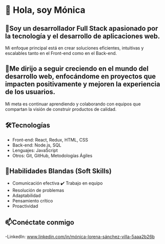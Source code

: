  # 👋 Hola, soy Mónica

 ## 🎯Soy un desarrollador Full Stack apasionado por la tecnología y el desarrollo de aplicaciones web. 
  Mi enfoque principal está en crear soluciones eficientes, intuitivas y escalables tanto en el Front-end como en el Back-end.

 ## 🚀Me dirijo a seguir creciendo en el mundo del desarrollo web, enfocándome en proyectos que impacten positivamente y mejoren la experiencia de los usuarios.
 Mi meta es continuar aprendiendo y colaborando con equipos que compartan la visión de construir productos de calidad.

 ## 🛠️Tecnologías 
- Front-end: React, Redux, HTML, CSS
- Back-end: Node.js, SQL
- Lenguajes: JavaScript
- Otros: Git, GitHub, Metodologías Ágiles

 ## 🌟Habilidades Blandas (Soft Skills)
- Comunicación efectiva
✔️ Trabajo en equipo
- Resolución de problemas
- Adaptabilidad
- Pensamiento crítico
- Proactividad

 ## 📫Conéctate conmigo
-LinkedIn: www.linkedin.com/in/mónica-lorena-sánchez-villa-5aaa2b26b
